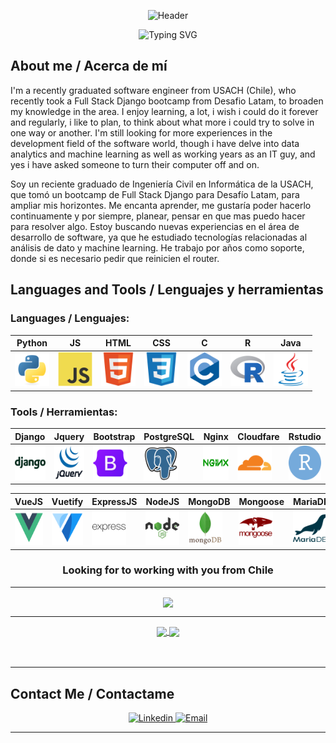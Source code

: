 
<p align="center">
 <img width="1000" src="https://capsule-render.vercel.app/api?type=waving&height=300&color=0:eeeeee,100:bb0000&text=Jose%20Latapiatt's%20Github&reversal=false&descAlign=11&descAlignY=100&textBg=false&fontColor=660000&animation=twinkling&stroke=000000&strokeWidth=1&descSize=20" alt="Header"/>
</p>

<p align="center">
 <img width="1000" src="https://readme-typing-svg.herokuapp.com?font=Roboto&pause=1000&color=951B16&center=true&vCenter=true&random=true&width=435&lines=Bienvenido+a+mi+Github;Welcome+to+my+Github;Hope+you+enjoy+your+stay;A+little+retro+header+for+fun." alt="Typing SVG"/>
</p>

## About me / Acerca de mí

I'm a recently graduated software engineer from USACH (Chile), who recently took a Full Stack Django bootcamp from Desafio Latam, to broaden my knowledge in the area. I enjoy learning, a lot, i wish i could do it forever and regularly, i like to plan, to think about what more i could try to solve in one way or another. I'm still looking for more experiences in the development field of the software world, though i have delve into data analytics and machine learning as well as working years as an IT guy, and yes i have asked someone to turn their computer off and on. 

Soy un reciente graduado de Ingeniería Civil en Informática de la USACH, que tomó un bootcamp de Full Stack Django para Desafío Latam, para ampliar mis horizontes. Me encanta aprender, me gustaría poder hacerlo continuamente y por siempre, planear, pensar en que mas puedo hacer para resolver algo. Estoy buscando nuevas experiencias en el área de desarrollo de software, ya que he estudiado tecnologías relacionadas al análisis de dato y machine learning. He trabajo por años como soporte, donde si es necesario pedir que reinicien el router.

## Languages and Tools / Lenguajes y herramientas

### Languages / Lenguajes:
| Python | JS | HTML | CSS| C | R | Java |
|----------|----------|----------|----------|----------|----------|----------|
|  <img src="https://github.com/devicons/devicon/blob/master/icons/python/python-original.svg" title="Python"  alt="Python" width="55" height="55"/> |   <img src="https://github.com/devicons/devicon/blob/master/icons/javascript/javascript-original.svg" title="Javascript"  alt="Javascript" width="55" height="55"/>   |   <img src="https://github.com/devicons/devicon/blob/master/icons/html5/html5-original.svg" title="HTML"  alt="HTML" width="55" height="55"/>   |   <img src="https://github.com/devicons/devicon/blob/master/icons/css3/css3-original.svg" title="CSS"  alt="CSS" width="55" height="55"/>   |   <img src="https://github.com/devicons/devicon/blob/master/icons/c/c-original.svg" title="C"  alt="C" width="55" height="55"/>   |   <img src="https://github.com/devicons/devicon/blob/master/icons/r/r-original.svg" title="R"  alt="R" width="55" height="55"/>   |   <img src="https://github.com/devicons/devicon/blob/master/icons/java/java-original.svg" title="Java"  alt="Java" width="55" height="55"/>   |

### Tools / Herramientas:

| Django | Jquery | Bootstrap | PostgreSQL | Nginx | Cloudfare | Rstudio |
|----------|----------|----------|----------|----------|----------|----------|
|  <img src="https://github.com/devicons/devicon/blob/master/icons/django/django-plain-wordmark.svg" title="Django"  alt="Django" width="55" height="55"/> |  <img src="https://github.com/devicons/devicon/blob/master/icons/jquery/jquery-original-wordmark.svg" title="Jquery"  alt="Jquery" width="55" height="55"/> |  <img src="https://github.com/devicons/devicon/blob/master/icons/bootstrap/bootstrap-original.svg" title="Bootstrap"  alt="Bootstrap" width="55" height="55"/> |  <img align="center" src="https://github.com/devicons/devicon/blob/master/icons/postgresql/postgresql-original.svg" title="PostgreSQL"  alt="PostgreSQL" width="55" height="55"/> |  <img src="https://github.com/devicons/devicon/blob/master/icons/nginx/nginx-original.svg" title="Nginx"  alt="Nginx" width="55" height="55"/> |  <img src="https://github.com/devicons/devicon/blob/master/icons/cloudflare/cloudflare-original.svg" title="Cloudfare"  alt="Cloudfare" width="55" height="55"/> |  <img src="https://github.com/devicons/devicon/blob/master/icons/rstudio/rstudio-original.svg" title="Rstudio"  alt="Rstudio" width="55" height="55"/> |

| VueJS | Vuetify | ExpressJS | NodeJS | MongoDB | Mongoose | MariaDB |
|----------|----------|----------|----------|----------|----------|----------|
|  <img src="https://github.com/devicons/devicon/blob/master/icons/vuejs/vuejs-original.svg" title="VueJS"  alt="VueJS" width="55" height="55"/> |  <img src="https://github.com/devicons/devicon/blob/master/icons/vuetify/vuetify-original.svg" title="Vuetify"  alt="Vuetify" width="55" height="55"/> |  <img src="https://github.com/devicons/devicon/blob/master/icons/express/express-original-wordmark.svg" title="ExpressJS"  alt="ExpressJS" width="55" height="55"/> |  <img src="https://github.com/devicons/devicon/blob/master/icons/nodejs/nodejs-original-wordmark.svg" title="NodeJS"  alt="NodeJS" width="55" height="55"/> |  <img src="https://github.com/devicons/devicon/blob/master/icons/mongodb/mongodb-original-wordmark.svg" title="MongoDB"  alt="MongoDB" width="55" height="55"/> |  <img src="https://github.com/devicons/devicon/blob/master/icons/mongoose/mongoose-original-wordmark.svg" title="Mongoose"  alt="Mongoose" width="55" height="55"/> |  <img src="https://github.com/devicons/devicon/blob/master/icons/mariadb/mariadb-original-wordmark.svg" title="MariaDB"  alt="MariaDB" width="55" height="55"/> |


<h3 align="center">Looking for to working with you from Chile</h3>


---
<p align="center">
  <a href="https://git.io/streak-stats">
    <img height=200 align="center" src="https://streak-stats.demolab.com?user=Hl4t4&theme=dark&mode=weekly" />
  </a>
</p>

---
<p align="center">

  <a href="https://github.com/hl4t4/github-readme-stats">
    <img height=200 align="center" src="https://github-readme-stats.vercel.app/api?username=hl4t4&theme=dark" />
  </a>
  <a href="https://github.com/hl4t4/github-readme-stats">
    <img height=200 align="center" src="https://github-readme-stats.vercel.app/api/top-langs/?username=hl4t4&theme=dark" />
  </a>

  <br/>
  <br/>
  
  <img src="https://komarev.com/ghpvc/?username=hl4t4&style=for-the-badge&color=red" alt=""/>

</p>

---

## Contact Me / Contactame
<p align="center">
  <a href="https://www.linkedin.com/in/Jose-Latapiatt">
    <img src="https://img.shields.io/badge/LinkedIn-Jose_Latapiatt-0077B5?style=for-the-badge&logo=linkedin&logoColor=white&labelColor=101010" alt="Linkedin"/>
  </a>
  <a href="mailto:jose.latapiatt@proton.me">
    <img src="https://img.shields.io/badge/Email-Jose.Latapiatt@Proton.me-6D4AFF?style=for-the-badge&logo=proton&logoColor=white&labelColor=101010" alt="Email"/>
  </a>
</p>

---

<!-- <p align="center">
 <img width="1000" src="asset/github-snake.svg" alt="snake"/>
</p> -->
